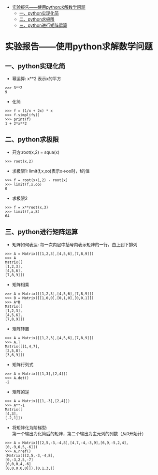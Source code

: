 - [实验报告——使用python求解数学问题](#%E5%AE%9E%E9%AA%8C%E6%8A%A5%E5%91%8A%E4%BD%BF%E7%94%A8python%E6%B1%82%E8%A7%A3%E6%95%B0%E5%AD%A6%E9%97%AE%E9%A2%98)
    - [一、python实现化简](#%E4%B8%80python%E5%AE%9E%E7%8E%B0%E5%8C%96%E7%AE%80)
    - [二、python求极限](#%E4%BA%8Cpython%E6%B1%82%E6%9E%81%E9%99%90)
    - [三、python进行矩阵运算](#%E4%B8%89python%E8%BF%9B%E8%A1%8C%E7%9F%A9%E9%98%B5%E8%BF%90%E7%AE%97)
# 实验报告——使用python求解数学问题
## 一、python实现化简
* 幂运算:    x**2 表示x的平方

```P
>>> 3**2
9
```



* 化简
```P
>>> f = (1/x + 2x) * x
>>> f.simplify()
>>> print(f)
1 + 2*x**2
```

## 二、python求极限
* 开方:root(x,2) = squa(x)

```P
>>> root(x,2)
```
* 求极限1:    limit(f,x,oo)表示x->oo时，f的值

```P
>>> f = root(x+1,2) - root(x)
>>> limit(f,x,oo)
0
```
* 求极限2

``` P
>>> f = x**root(x,3)
>>> limit(f,x,8)
64
```

## 三、python进行矩阵运算

* 矩阵如何表达: 每一次内层中括号内表示矩阵的一行，由上到下排列

```P
>>> A = Matrix([[1,2,3],[4,5,6],[7,8,9]])
>>> A
Matrix([
[1,2,3],
[4,5,6],
[7,8,9]])
```
* 矩阵相乘

```P
>>> A = Matrix([[1,2,3],[4,5,6],[7,8,9]])
>>> B = Matrix([[1,0,0],[0,1,0],[0,0,1]])
>>> A*B
Matrix([
[1,2,3],
[4,5,6],
[7,8,9]])
```
* 矩阵转置

```P
>>> A = Matrix([[1,2,3],[4,5,6],[7,8,9]])
>>> A.T
Matrix([[1,4,7],
[2,5,8],
[3,6,9]])
```
* 矩阵行列式

```P
>>> A = Matrix([[1,3],[2,4]])
>>> A.det()
-2
```

* 矩阵的逆

```P
>>> A = Matrix([[1,-3],[2,4]])
>>> A**-1
Matrix([
[4,3],
[-2,1]])
```
* 将矩阵化为阶梯型:  
  第一个输出为化简后的矩阵，第二个输出为主元列的列数（从0开始计）

```P
>>> A = Matrix([[2,5,-3,-4,8],[4,7,-4,-3,9],[6,9,-5,2,4],[0,-9,6,5,-6]])
>>> A,rref()
(Matrix([[2,5,-3,-4,8],
[0,-3,2,5,-7]
[0,0,0,4,-6]
[0,0,0,0,0]]),(0,1,3,))
```





